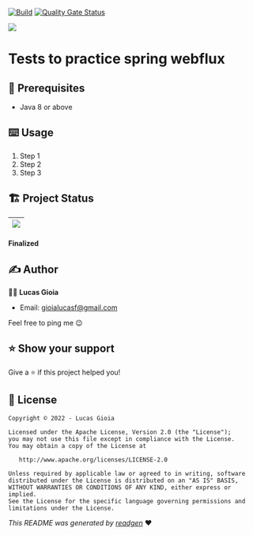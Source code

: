 [![Build](https://github.com/lucas-gio/spring-webflux-practices/actions/workflows/build.yml/badge.svg)](https://github.com/lucas-gio/spring-webflux-practices/actions/workflows/build.yml)
[![Quality Gate Status](https://sonarcloud.io/api/project_badges/measure?project=lucas-gio_webflux-practicas-introduccion&metric=alert_status)](https://sonarcloud.io/summary/new_code?id=lucas-gio_webflux-practicas-introduccion)

![](cover.jpeg)

# Tests to practice spring webflux

## 🦿 Prerequisites

- Java 8 or above

## ⌨️ Usage

1. Step 1
1. Step 2
1. Step 3


## 🏗 Project Status

|![](https://i.giphy.com/media/7Sk1DclBgQoVyGCSPx/giphy.gif) |
|:--:|
#### Finalized

## ✍️ Author

🧑🏻 **Lucas Gioia**

* Email: gioialucasf@gmail.com

Feel free to ping me 😉

## ⭐️ Show your support

Give a ⭐️ if this project helped you!


## 📝 License

```
Copyright © 2022 - Lucas Gioia

Licensed under the Apache License, Version 2.0 (the "License");
you may not use this file except in compliance with the License.
You may obtain a copy of the License at

   http://www.apache.org/licenses/LICENSE-2.0

Unless required by applicable law or agreed to in writing, software
distributed under the License is distributed on an "AS IS" BASIS,
WITHOUT WARRANTIES OR CONDITIONS OF ANY KIND, either express or implied.
See the License for the specific language governing permissions and
limitations under the License.
```

_This README was generated by [readgen](https://github.com/theapache64/readgen)_ ❤
